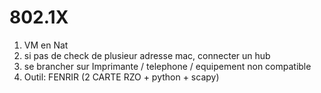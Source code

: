 # 802.1X

1. VM en Nat
2. si pas de check de plusieur adresse mac, connecter un hub
3. se brancher sur Imprimante / telephone / equipement non compatible
4. Outil: FENRIR (2 CARTE RZO + python + scapy)

